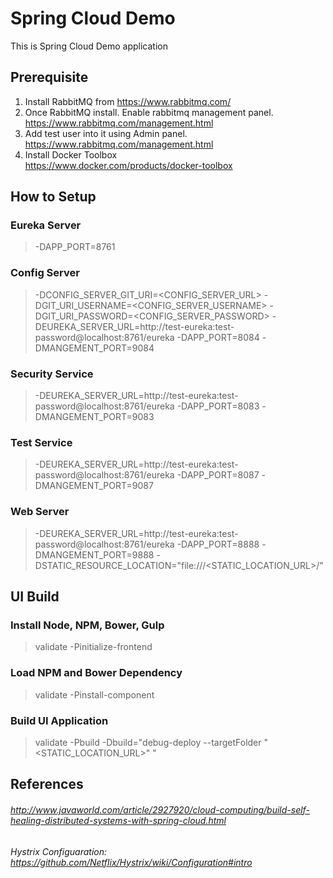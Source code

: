 # Spring Cloud Demo

This is Spring Cloud Demo application

## Prerequisite
 
  1. Install RabbitMQ from https://www.rabbitmq.com/
  2. Once RabbitMQ install. Enable rabbitmq management panel.<Br/>
      https://www.rabbitmq.com/management.html
  3. Add test user into it using Admin panel. <BR/>
      https://www.rabbitmq.com/management.html
  4. Install Docker Toolbox <BR/> https://www.docker.com/products/docker-toolbox

## How to Setup

### Eureka Server
      
   > -DAPP_PORT=8761
       
### Config Server
      
   > -DCONFIG_SERVER_GIT_URI=\<CONFIG_SERVER_URL\>   -DGIT_URI_USERNAME=\<CONFIG_SERVER_USERNAME\>   -DGIT_URI_PASSWORD=\<CONFIG_SERVER_PASSWORD\> -DEUREKA_SERVER_URL=http://test-eureka:test-password@localhost:8761/eureka  -DAPP_PORT=8084 -DMANGEMENT_PORT=9084
       
### Security Service
      
   > -DEUREKA_SERVER_URL=http://test-eureka:test-password@localhost:8761/eureka  -DAPP_PORT=8083 -DMANGEMENT_PORT=9083
       
### Test Service
      
   > -DEUREKA_SERVER_URL=http://test-eureka:test-password@localhost:8761/eureka  -DAPP_PORT=8087 -DMANGEMENT_PORT=9087
       
### Web Server
      
   > -DEUREKA_SERVER_URL=http://test-eureka:test-password@localhost:8761/eureka  -DAPP_PORT=8888 -DMANGEMENT_PORT=9888  -DSTATIC_RESOURCE_LOCATION="file:///\<STATIC_LOCATION_URL\>/"
    

## UI Build
   
### Install Node, NPM, Bower, Gulp
  
   > validate -Pinitialize-frontend

### Load NPM and Bower Dependency
  
  >  validate -Pinstall-component
  
### Build UI Application
  
   > validate -Pbuild -Dbuild="debug-deploy --targetFolder \"\<STATIC_LOCATION_URL\>\" "
    
    
## References
######  http://www.javaworld.com/article/2927920/cloud-computing/build-self-healing-distributed-systems-with-spring-cloud.html
######  Hystrix Configuaration: https://github.com/Netflix/Hystrix/wiki/Configuration#intro
